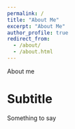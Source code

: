 ```yaml
---
permalink: /
title: "About Me"
excerpt: "About Me"
author_profile: true
redirect_from: 
  - /about/
  - /about.html
---
```


About me

Subtitle
======
Something to say
